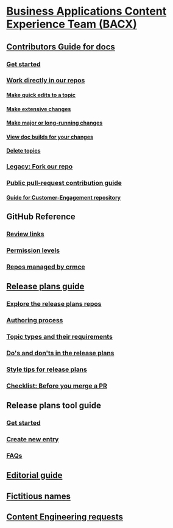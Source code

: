 # [Business Applications Content Experience Team (BACX)](index.md)
## [Contributors Guide for docs](contributors-guide.md)
### [Get started](get-started.md)
### [Work directly in our repos](work-repos.md)
#### [Make quick edits to a topic](make-quick-edits.md)
#### [Make extensive changes](make-extensive-changes.md)
#### [Make major or long-running changes](make-major-changes.md)
#### [View doc builds for your changes](view-doc-builds.md)
#### [Delete topics](delete-rename.md)
### [Legacy: Fork our repo](legacy-fork-repo.md) 
### [Public pull-request contribution guide](public-pr-contribution-guide.md)
#### [Guide for Customer-Engagement repository](public-pr-contribution-guide-ce.md)
## GitHub Reference
### [Review links](review-links.md)
### [Permission levels](permission-levels.md)
### [Repos managed by crmce](crmce-repos.md)
## [Release plans guide](rn-guide.md)
### [Explore the release plans repos](rn-repo.md)
### [Authoring process](rn-content-workflow.md)
### [Topic types and their requirements](rn-topics.md)
### [Do's and don'ts in the release plans](rn-dos-donts.md)
### [Style tips for release plans](style-tips.md)
### [Checklist: Before you merge a PR](rn-checklist.md)
## Release plans tool guide
### [Get started](tool-get-started.md)
### [Create new entry](tool-create-new-entry.md)
### [FAQs](Tool-FAQ.md)
## [Editorial guide](editor-guide.md)
## [Fictitious names](fictitious-names.md)
## [Content Engineering requests](content-engineering-requests.md)
